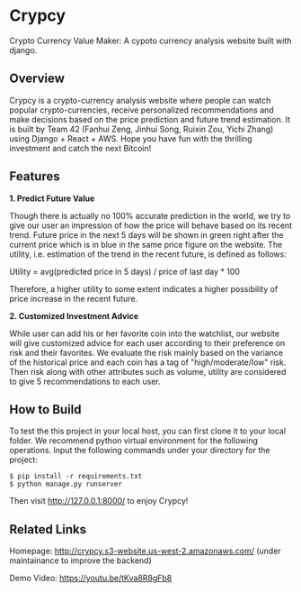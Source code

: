 # Crypcy
Crypto Currency Value Maker: A cypoto currency analysis website built with django.

<!--
Crypcy readme:
1. introduction of the whole project
2. framework: django(backend) + react(frontend) + AWS(deployment)
3. functionalities (brief, only advance function here)
  * 1) basic functions: select, sort, insert, etc
  2) advance functions: price prediction, customized recommendations
4. related links: website, demo video, 
  team member
-->

## Overview
Crypcy is a crypto-currency analysis website where people can watch popular crypto-currencies, receive personalized recommendations and make decisions based on the price prediction and future trend estimation. It is built by Team 42 (Fanhui Zeng, Jinhui Song, Ruixin Zou, Yichi Zhang) using Django + React + AWS. Hope you have fun with the thrilling investment and catch the next Bitcoin!

## Features
__1. Predict Future Value__

Though there is actually no 100% accurate prediction in the world, we try to give our user an impression of how the price will behave based on its recent trend. Future price in the next 5 days will be shown in green right after the current price which is in blue in the same price figure on the website. The utility, i.e. estimation of the trend in the recent future, is defined as follows:

Utility = avg(predicted price in 5 days) / price of last day * 100

Therefore, a higher utility to some extent indicates a higher possibility of price increase in the recent future. 

__2. Customized Investment Advice__

While user can add his or her favorite coin into the watchlist, our website will give customized advice for each user according to their preference on risk and their favorites. We evaluate the risk mainly based on the variance of the historical price and each coin has a tag of "high/moderate/low" risk. Then risk along with other attributes such as volume, utility are considered to give 5 recommendations to each user.  

## How to Build
To test the this project in your local host, you can first clone it to your local folder. We recommend python virtual environment for the following operations. Input the following commands under your directory for the project: 

```
$ pip install -r requirements.txt
$ python manage.py runserver
```

Then visit http://127.0.0.1:8000/ to enjoy Crypcy!

## Related Links
Homepage: http://crypcy.s3-website.us-west-2.amazonaws.com/ (under maintainance to improve the backend)

Demo Video: https://youtu.be/tKva8R8gFb8
